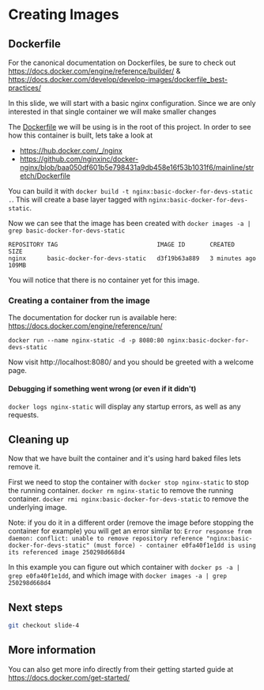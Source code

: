 # Creating Images #

## Dockerfile ##

For the canonical documentation on Dockerfiles, be sure to check out https://docs.docker.com/engine/reference/builder/ & https://docs.docker.com/develop/develop-images/dockerfile_best-practices/

In this slide, we will start with a basic nginx configuration. Since we are only interested in that single container we will make smaller changes

The [Dockerfile](./Dockerfile) we will be using is in the root of this project.
In order to see how this container is built, lets take a look at

- https://hub.docker.com/_/nginx
- https://github.com/nginxinc/docker-nginx/blob/baa050df601b5e798431a9db458e16f53b1031f6/mainline/stretch/Dockerfile

You can build it with `docker build -t nginx:basic-docker-for-devs-static .`. 
This will create a base layer tagged with `nginx:basic-docker-for-devs-static`.

Now we can see that the image has been created with `docker images -a | grep basic-docker-for-devs-static`

```text
REPOSITORY TAG                            IMAGE ID       CREATED        SIZE
nginx      basic-docker-for-devs-static   d3f19b63a889   3 minutes ago  109MB
```

You will notice that there is no container yet for this image.

### Creating a container from the image ###

The documentation for docker run is available here: https://docs.docker.com/engine/reference/run/

`docker run --name nginx-static -d -p 8080:80 nginx:basic-docker-for-devs-static`

Now visit http://localhost:8080/ and you should be greeted with a welcome page.

#### Debugging if something went wrong (or even if it didn't) ####

`docker logs nginx-static` will display any startup errors, as well as any requests.

## Cleaning up ##

Now that we have built the container and it's using hard baked files lets remove it.

First we need to stop the container with
`docker stop nginx-static` to stop the running container.
`docker rm nginx-static` to remove the running container.
`docker rmi nginx:basic-docker-for-devs-static` to remove the underlying image.

Note: if you do it in a different order (remove the image before stopping the 
container for example) you will get an error similar to:
`Error response from daemon: conflict: unable to remove repository reference "nginx:basic-docker-for-devs-static" (must force) - container e0fa40f1e1dd is using its referenced image 250298d668d4`

In this example you can figure out which container with `docker ps -a | grep e0fa40f1e1dd`,
and which image with `docker images -a | grep 250298d668d4`

## Next steps ##

```bash
git checkout slide-4
```

## More information ##

You can also get more info directly from their getting started guide at https://docs.docker.com/get-started/
